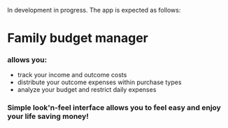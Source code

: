 In development in progress. The app is expected as follows:

Family budget manager
=====================

### allows you:

- track your income and outcome costs
- distribute your outcome expenses within purchase types
- analyze your budget and restrict daily expenses

### Simple look'n-feel interface allows you to feel easy and enjoy your life saving money!
